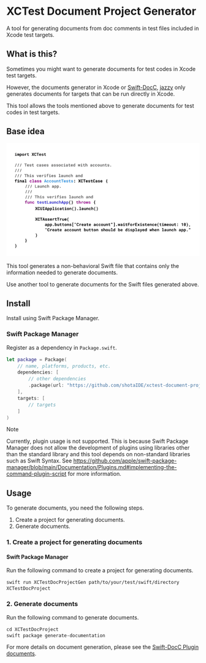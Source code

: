 # XCTest Document Project Generator

A tool for generating documents from doc comments in test files included in Xcode test targets.

## What is this?

Sometimes you might want to generate documents for test codes in Xcode test targets.

However, the documents generator in Xcode or [Swift-DocC](https://www.swift.org/documentation/docc/), [jazzy](https://github.com/realm/jazzy) only generates documents for targets that can be run directly in Xcode.

This tool allows the tools mentioned above to generate documents for test codes in test targets.

## Base idea

![Concept explanation](/Docs/convert-image.gif)

This tool generates a non-behavioral Swift file that contains only the information needed to generate documents.

Use another tool to generate documents for the Swift files generated above.

## Install

Install using Swift Package Manager.

### Swift Package Manager

Register as a dependency in `Package.swift`.

```swift:Package.swift
let package = Package(
    // name, platforms, products, etc.
    dependencies: [
        // other dependencies
        .package(url: "https://github.com/shotaIDE/xctest-document-project-generate", from: "0.1.0")
    ],
    targets: [
        // targets
    ]
)
```

> [!NOTE]
> Currently, plugin usage is not supported.
> This is because Swift Package Manager does not allow the development of plugins using libraries other than the standard library and this tool depends on non-standard libraries such as Swift Syntax.
> See https://github.com/apple/swift-package-manager/blob/main/Documentation/Plugins.md#implementing-the-command-plugin-script for more information.

## Usage

To generate documents, you need the following steps.

1. Create a project for generating documents.
2. Generate documents.

### 1. Create a project for generating documents

#### Swift Package Manager

Run the following command to create a project for generating documents.

```shell
swift run XCTestDocProjectGen path/to/your/test/swift/directory XCTestDocProject
```

### 2. Generate documents

Run the following command to generate documents.

```shell
cd XCTestDocProject
swift package generate-documentation
```

For more details on document generation, please see the [Swift-DocC Plugin documents](https://apple.github.io/swift-docc-plugin/documentation/swiftdoccplugin/).
